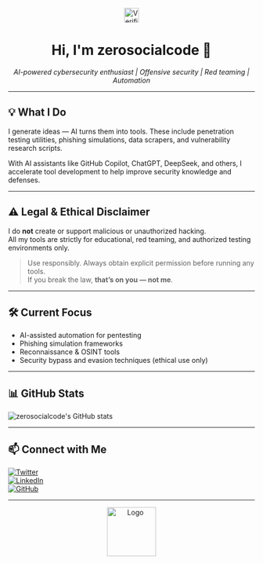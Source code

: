 <p align="center">
  <img src="https://raw.githubusercontent.com/falconthehunter/logo/main/verified%20tick.png" alt="Verified" width="30" />  
</p>

<h1 align="center">Hi, I'm zerosocialcode 👋</h1>

<p align="center">
  <em>AI-powered cybersecurity enthusiast | Offensive security | Red teaming | Automation</em>
</p>

---

## 💡 What I Do

I generate ideas — AI turns them into tools. These include penetration testing utilities, phishing simulations, data scrapers, and vulnerability research scripts.

With AI assistants like GitHub Copilot, ChatGPT, DeepSeek, and others, I accelerate tool development to help improve security knowledge and defenses.

---

## ⚠️ Legal & Ethical Disclaimer

I do **not** create or support malicious or unauthorized hacking.  
All my tools are strictly for educational, red teaming, and authorized testing environments only.

> Use responsibly. Always obtain explicit permission before running any tools.  
> If you break the law, **that’s on you — not me**.

---

## 🛠️ Current Focus

- AI-assisted automation for pentesting  
- Phishing simulation frameworks  
- Reconnaissance & OSINT tools  
- Security bypass and evasion techniques (ethical use only)  

---

## 📊 GitHub Stats

![zerosocialcode's GitHub stats](https://github-readme-stats.vercel.app/api?username=zerosocialcode&show_icons=true&theme=dark)

---

## 📫 Connect with Me

[![Twitter](https://img.shields.io/badge/Twitter-@zerosocialcode-1DA1F2?style=for-the-badge&logo=twitter&logoColor=white)](https://twitter.com/zerosocialcode)  
[![LinkedIn](https://img.shields.io/badge/LinkedIn-zerosocialcode-blue?style=for-the-badge&logo=linkedin&logoColor=white)](https://linkedin.com/in/zerosocialcode)  
[![GitHub](https://img.shields.io/badge/GitHub-zerosocialcode-black?style=for-the-badge&logo=github&logoColor=white)](https://github.com/zerosocialcode)  

---

<p align="center">
  <img src="https://raw.githubusercontent.com/falconthehunter/logo/main/facebook%20brand%20logo.png" alt="Logo" width="100" />
</p>
